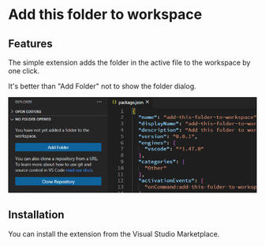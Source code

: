# Add this folder to workspace

## Features

The simple extension adds the folder in the active file to the workspace by one click.

It's better than "Add Folder" not to show the folder dialog.

![operation](https://raw.githubusercontent.com/querykuma/vscode-add-this-folder-to-workspace/master/images/operation.gif)

## Installation

You can install the extension from the Visual Studio Marketplace.
